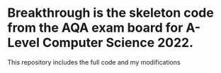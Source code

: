 # Breakthrough is the skeleton code from the AQA exam board for A-Level Computer Science 2022.

This repository includes the full code and my modifications
